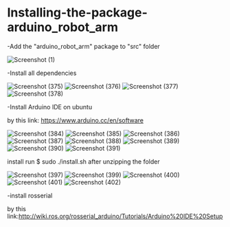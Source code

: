 # Installing-the-package-arduino_robot_arm
-Add the "arduino_robot_arm" package to "src" folder

![Screenshot (1)](https://user-images.githubusercontent.com/110418677/183784988-21a77588-9a43-49d9-bf02-f502daf15b8a.png)

-Install all dependencies

![Screenshot (375)](https://user-images.githubusercontent.com/110418677/183786019-07e4526e-866e-4205-b788-4cc72b2d749f.png)
![Screenshot (376)](https://user-images.githubusercontent.com/110418677/183786545-04159e42-9f28-4aea-82f4-21502477a313.png)
![Screenshot (377)](https://user-images.githubusercontent.com/110418677/183786568-28e3ada1-a500-4b55-b06b-2fdd47735bfd.png)
![Screenshot (378)](https://user-images.githubusercontent.com/110418677/183786586-4bb615fb-0052-4476-93cf-59fc164659c4.png)


-Install Arduino IDE on ubuntu

by this link: https://www.arduino.cc/en/software

![Screenshot (384)](https://user-images.githubusercontent.com/110418677/183787966-4be8cc5e-a9da-4665-b0c6-a4a10af72a3b.png)
![Screenshot (385)](https://user-images.githubusercontent.com/110418677/183787972-e67fa4b1-8251-4118-8f2f-b1526b6c69c5.png)
![Screenshot (386)](https://user-images.githubusercontent.com/110418677/183787981-c15b8d18-18e7-48c1-9512-1913a9019a5a.png)
![Screenshot (387)](https://user-images.githubusercontent.com/110418677/183787988-94c28dd0-33cf-4eb1-9f9f-554678595787.png)
![Screenshot (388)](https://user-images.githubusercontent.com/110418677/183787996-97db352d-c9dc-44a0-96dc-5f2fa74f6d25.png)
![Screenshot (389)](https://user-images.githubusercontent.com/110418677/183788002-2ab9f92c-0f6b-40eb-b5c6-9b09ed246ea1.png)
![Screenshot (390)](https://user-images.githubusercontent.com/110418677/183788007-dc1486bd-2c19-43f3-b59a-cbbc23373318.png)
![Screenshot (391)](https://user-images.githubusercontent.com/110418677/183788018-64425ece-3aef-4ca2-8dfd-1a940d416a1f.png)

install run $ sudo ./install.sh after unzipping the folder

![Screenshot (397)](https://user-images.githubusercontent.com/110418677/183788876-21ea9cb1-78e8-4187-a987-4b808ec44cee.png)
![Screenshot (399)](https://user-images.githubusercontent.com/110418677/183788904-6d7aad5e-395d-4660-bc1b-fb257857b327.png)
![Screenshot (400)](https://user-images.githubusercontent.com/110418677/183788949-5d1a9a3b-e58a-468d-8e5a-af7ff3936931.png)
![Screenshot (401)](https://user-images.githubusercontent.com/110418677/183788965-0b1a0ef2-8106-45a8-9469-5f7d9a5e6069.png)
![Screenshot (402)](https://user-images.githubusercontent.com/110418677/183789028-4677c00e-423c-45f4-a0fe-03e222b256bd.png)

-install rosserial

by this link:http://wiki.ros.org/rosserial_arduino/Tutorials/Arduino%20IDE%20Setup





